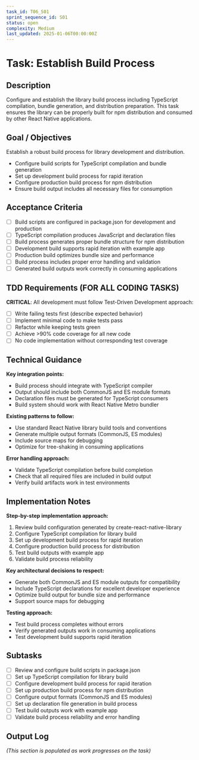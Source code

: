 ```yaml
---
task_id: T06_S01
sprint_sequence_id: S01
status: open
complexity: Medium
last_updated: 2025-01-06T00:00:00Z
---
```


# Task: Establish Build Process

## Description
Configure and establish the library build process including TypeScript compilation, bundle generation, and distribution preparation. This task ensures the library can be properly built for npm distribution and consumed by other React Native applications.

## Goal / Objectives
Establish a robust build process for library development and distribution.
- Configure build scripts for TypeScript compilation and bundle generation
- Set up development build process for rapid iteration
- Configure production build process for npm distribution
- Ensure build output includes all necessary files for consumption

## Acceptance Criteria
- [ ] Build scripts are configured in package.json for development and production
- [ ] TypeScript compilation produces JavaScript and declaration files
- [ ] Build process generates proper bundle structure for npm distribution
- [ ] Development build supports rapid iteration with example app
- [ ] Production build optimizes bundle size and performance
- [ ] Build process includes proper error handling and validation
- [ ] Generated build outputs work correctly in consuming applications

## TDD Requirements (FOR ALL CODING TASKS)
**CRITICAL**: All development must follow Test-Driven Development approach:
- [ ] Write failing tests first (describe expected behavior)
- [ ] Implement minimal code to make tests pass
- [ ] Refactor while keeping tests green
- [ ] Achieve >90% code coverage for all new code
- [ ] No code implementation without corresponding test coverage

## Technical Guidance
**Key integration points:**
- Build process should integrate with TypeScript compiler
- Output should include both CommonJS and ES module formats
- Declaration files must be generated for TypeScript consumers
- Build system should work with React Native Metro bundler

**Existing patterns to follow:**
- Use standard React Native library build tools and conventions
- Generate multiple output formats (CommonJS, ES modules)
- Include source maps for debugging
- Optimize for tree-shaking in consuming applications

**Error handling approach:**
- Validate TypeScript compilation before build completion
- Check that all required files are included in build output
- Verify build artifacts work in test environments

## Implementation Notes
**Step-by-step implementation approach:**
1. Review build configuration generated by create-react-native-library
2. Configure TypeScript compilation for library build
3. Set up development build process for rapid iteration
4. Configure production build process for distribution
5. Test build outputs with example app
6. Validate build process reliability

**Key architectural decisions to respect:**
- Generate both CommonJS and ES module outputs for compatibility
- Include TypeScript declarations for excellent developer experience
- Optimize build output for bundle size and performance
- Support source maps for debugging

**Testing approach:**
- Test build process completes without errors
- Verify generated outputs work in consuming applications
- Test development build supports rapid iteration

## Subtasks
- [ ] Review and configure build scripts in package.json
- [ ] Set up TypeScript compilation for library build
- [ ] Configure development build process for rapid iteration
- [ ] Set up production build process for npm distribution
- [ ] Configure output formats (CommonJS and ES modules)
- [ ] Set up declaration file generation in build process
- [ ] Test build outputs work with example app
- [ ] Validate build process reliability and error handling

## Output Log
*(This section is populated as work progresses on the task)*